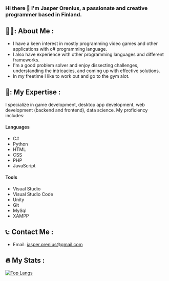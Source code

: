 ### Hi there 👋 I'm Jasper Orenius, a passionate and creative programmer based in Finland.

## 👨‍💻: About Me :
  - I have a keen interest in mostly programming video games and other applications with c# programming language.
  - I also have experience with other programming languages and different frameworks.
  - I'm a good problem solver and enjoy dissecting challenges, understanding the intricacies, and coming up with effective solutions.
  - In my freetime I like to work out and go to the gym alot.

## 💪: My Expertise :
  I specialize in game development, desktop app development, web development (backend and frontend), data science.
  My proficiency includes:

#### Languages
  - C#
  - Python
  - HTML
  - CSS
  - PHP
  - JavaScript

#### Tools
  - Visual Studio
  - Visual Studio Code
  - Unity
  - Git
  - MySql
  - XAMPP

## 📞: Contact Me :
  - Email: jasper.orenius@gmail.com

## 🔥 My Stats :
[![Top Langs](https://github-readme-stats.vercel.app/api/top-langs/?username=JasperOrenius)](https://github.com/anuraghazra/github-readme-stats)
